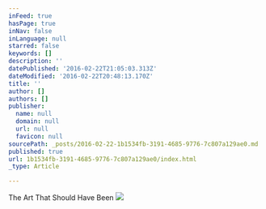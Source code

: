 ```yaml
---
inFeed: true
hasPage: true
inNav: false
inLanguage: null
starred: false
keywords: []
description: ''
datePublished: '2016-02-22T21:05:03.313Z'
dateModified: '2016-02-22T20:48:13.170Z'
title: ''
author: []
authors: []
publisher:
  name: null
  domain: null
  url: null
  favicon: null
sourcePath: _posts/2016-02-22-1b1534fb-3191-4685-9776-7c807a129ae0.md
published: true
url: 1b1534fb-3191-4685-9776-7c807a129ae0/index.html
_type: Article

---
```

The Art That Should Have Been
![](https://s3-us-west-2.amazonaws.com/the-grid-img/p/2fc1e7c93e253e3542f879b74b92bff0ed288d8d.jpg)